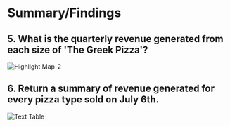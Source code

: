 # Summary/Findings

## 5. What is the quarterly revenue generated from each size of 'The Greek Pizza'?
![Highlight Map-2](https://github.com/rml-lee/MYSQL-Tableau-Pizza-Project/assets/160198611/8c18ecda-da98-4a9f-9642-a40d5e5249fb)



## 6. Return a summary of revenue generated for every pizza type sold on July 6th.
![Text Table](https://github.com/rml-lee/MYSQL-Tableau-Pizza-Project/assets/160198611/8829f251-c74a-4278-b8bd-782110c5b6d0)
